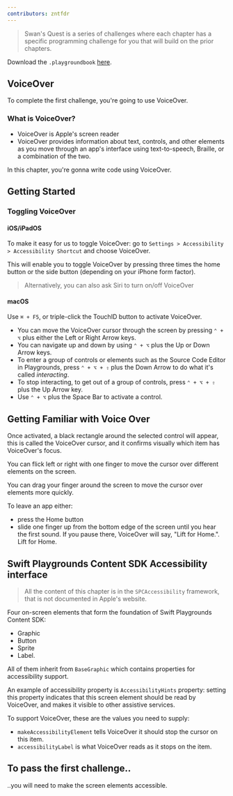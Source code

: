 ```yaml
---
contributors: zntfdr
---
```


> Swan's Quest is a series of challenges where each chapter has a specific programming challenge for you that will build on the prior chapters.

Download the `.playgroundbook` [here][swdwl]. 

## VoiceOver

To complete the first challenge, you're going to use VoiceOver.

### What is VoiceOver?

- VoiceOver is Apple's screen reader
- VoiceOver provides information about text, controls, and other elements as you move through an app's interface using text-to-speech, Braille, or a combination of the two.

In this chapter, you're gonna write code using VoiceOver.

## Getting Started

### Toggling VoiceOver

#### iOS/iPadOS

To make it easy for us to toggle VoiceOver: go to `Settings > Accessibility > Accessibility Shortcut` and choose VoiceOver.

This will enable you to toggle VoiceOver by pressing three times the home button or the side button (depending on your iPhone form factor).

> Alternatively, you can also ask Siri to turn on/off VoiceOver

#### macOS

Use `⌘ + F5`, or triple-click the TouchID button to activate VoiceOver.

- You can move the VoiceOver cursor through the screen by pressing `⌃ + ⌥` plus either the Left or Right Arrow keys.
- You can navigate up and down by using `⌃ + ⌥` plus the Up or Down Arrow keys. 
- To enter a group of controls or elements such as the Source Code Editor in Playgrounds, press `⌃ + ⌥ + ⇧` plus the Down Arrow to do what it's called _interacting_. 
- To stop interacting, to get out of a group of controls, press `⌃ + ⌥ + ⇧` plus the Up Arrow key. 
- Use `⌃ + ⌥` plus the Space Bar to activate a control.

## Getting Familiar with Voice Over

Once activated, a black rectangle around the selected control will appear, this is called the VoiceOver cursor, and it confirms visually which item has VoiceOver's focus. 

You can flick left or right with one finger to move the cursor over different elements on the screen.

You can drag your finger around the screen to move the cursor over elements more quickly.

To leave an app either:
- press the Home button 
- slide one finger up from the bottom edge of the screen until you hear the first sound. If you pause there, VoiceOver will say, "Lift for Home.". Lift for Home.

## Swift Playgrounds Content SDK Accessibility interface 

> All the content of this chapter is in the `SPCAccessibility` framework, that is not documented in Apple's website.

Four on-screen elements that form the foundation of Swift Playgrounds Content SDK: 

- Graphic
- Button
- Sprite
- Label. 

All of them inherit from `BaseGraphic` which contains properties for accessibility support.

An example of accessibility property is `AccessibilityHints` property: setting this property indicates that this screen element should be read by VoiceOver, and makes it visible to other assistive services.

To support VoiceOver, these are the values you need to supply: 
- `makeAccessibilityElement` tells VoiceOver it should stop the cursor on this item. 
- `accessibilityLabel` is what VoiceOver reads as it stops on the item.

## To pass the first challenge..

..you will need to make the screen elements accessible.

[swdwl]: https://developer.apple.com/sample-code/swift/swans-quest/voices-in-the-dark.zip